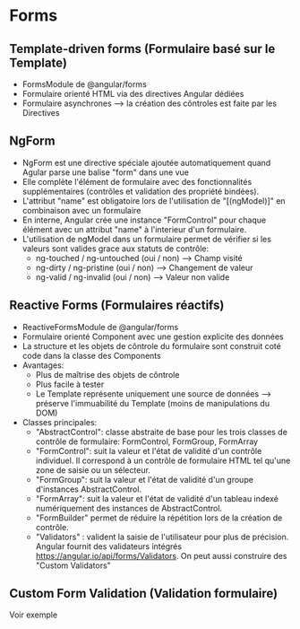 # Forms

## Template-driven forms (Formulaire basé sur le Template)
* FormsModule de @angular/forms
* Formulaire orienté HTML via des directives Angular dédiées
* Formulaire asynchrones --> la création des côntroles est faite par les Directives

## NgForm
* NgForm est une directive spéciale ajoutée automatiquement quand Agular parse une balise "form" dans une vue
* Elle complète l'élément de formulaire avec des fonctionnalités supplémentaires (contrôles et validation des propriété bindées).
* L'attribut "name" est obligatoire lors de l'utilisation de "[(ngModel)]" en combinaison avec un formulaire
* En interne, Angular crée une instance "FormControl" pour chaque élément avec un attribut "name" à l'interieur d'un formulaire.
* L'utilisation de ngModel dans un formulaire permet de vérifier si les valeurs sont valides grace aux statuts de contrôle:
    - ng-touched / ng-untouched (oui / non) --> Champ visité
    - ng-dirty   / ng-pristine  (oui / non) --> Changement de valeur 
    - ng-valid   / ng-invalid   (oui / non) --> Valeur non valide

## Reactive Forms (Formulaires réactifs)
* ReactiveFormsModule de @angular/forms
* Formulaire orienté Component avec une gestion explicite des données
* La structure et les objets de côntrole du formulaire sont construit coté code dans la classe des Components
* Avantages:
    - Plus de maîtrise des objets de côntrole
    - Plus facile à tester
    - Le Template représente uniquement une source de données --> préserve l'immuabilité du Template (moins de manipulations du DOM)
* Classes principales:
    - "AbstractControl": classe abstraite de base pour les trois classes de contrôle de formulaire: FormControl, FormGroup, FormArray
    - "FormControl": suit la valeur et l'état de validité d'un contrôle individuel. Il correspond à un contrôle de formulaire HTML tel qu'une zone de saisie ou un sélecteur.
    - "FormGroup": suit la valeur et l'état de validité d'un groupe d'instances AbstractControl.
    - "FormArray": suit la valeur et l'état de validité d'un tableau indexé numériquement des instances de AbstractControl.
    - "FormBuilder" permet de réduire la répétition lors de la création de contrôle.
    - "Validators" : valident la saisie de l'utilisateur pour plus de précision. Angular fournit des validateurs intégrés https://angular.io/api/forms/Validators. On peut aussi construire des "Custom Validators"

## Custom Form Validation (Validation formulaire)
Voir exemple